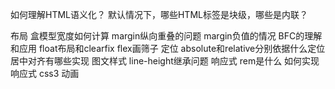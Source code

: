 如何理解HTML语义化？
默认情况下，哪些HTML标签是块级，哪些是内联？

布局
盒模型宽度如何计算
margin纵向重叠的问题
margin负值的情况
BFC的理解和应用
float布局和clearfix
flex画筛子
定位
absolute和relative分别依据什么定位
居中对齐有哪些实现
图文样式
line-height继承问题
响应式
rem是什么
如何实现响应式
css3
动画

